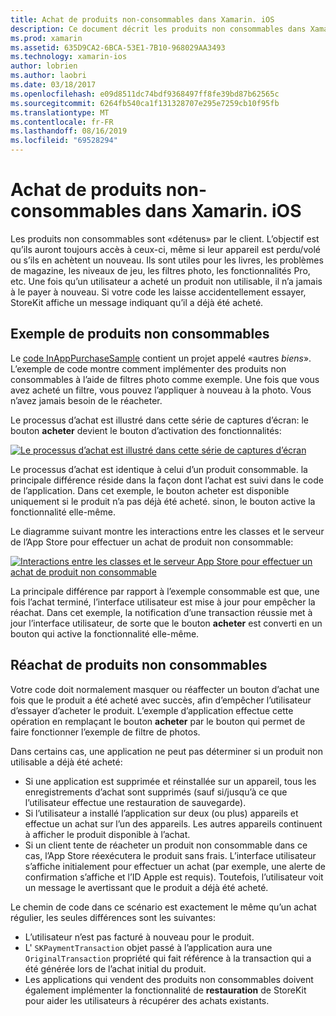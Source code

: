 ```yaml
---
title: Achat de produits non-consommables dans Xamarin. iOS
description: Ce document décrit les produits non consommables dans Xamarin. iOS, qui sont des fonctionnalités achetées par un utilisateur qui restent disponibles indéfiniment, quel que soit l’appareil.
ms.prod: xamarin
ms.assetid: 635D9CA2-6BCA-53E1-7B10-968029AA3493
ms.technology: xamarin-ios
author: lobrien
ms.author: laobri
ms.date: 03/18/2017
ms.openlocfilehash: e09d8511dc74bdf9368497ff8fe39bd87b62565c
ms.sourcegitcommit: 6264fb540ca1f131328707e295e7259cb10f95fb
ms.translationtype: MT
ms.contentlocale: fr-FR
ms.lasthandoff: 08/16/2019
ms.locfileid: "69528294"
---
```

# <a name="purchasing-non-consumable-products-in-xamarinios"></a>Achat de produits non-consommables dans Xamarin. iOS

Les produits non consommables sont «détenus» par le client. L’objectif est qu’ils auront toujours accès à ceux-ci, même si leur appareil est perdu/volé ou s’ils en achètent un nouveau. Ils sont utiles pour les livres, les problèmes de magazine, les niveaux de jeu, les filtres photo, les fonctionnalités Pro, etc. Une fois qu’un utilisateur a acheté un produit non utilisable, il n’a jamais à le payer à nouveau. Si votre code les laisse accidentellement essayer, StoreKit affiche un message indiquant qu’il a déjà été acheté.

## <a name="non-consumable-products-sample"></a>Exemple de produits non consommables

Le [code InAppPurchaseSample](https://docs.microsoft.com/samples/xamarin/ios-samples/storekit) contient un projet appelé «autres *biens*». L’exemple de code montre comment implémenter des produits non consommables à l’aide de filtres photo comme exemple. Une fois que vous avez acheté un filtre, vous pouvez l’appliquer à nouveau à la photo. Vous n’avez jamais besoin de le réacheter.   
   
   
   
 Le processus d’achat est illustré dans cette série de captures d’écran: le bouton **acheter** devient le bouton d’activation des fonctionnalités:   
   
   
   
 [![](purchasing-non-consumable-products-images/image34.png "Le processus d’achat est illustré dans cette série de captures d’écran")](purchasing-non-consumable-products-images/image34.png#lightbox)   
   
   
   
 Le processus d’achat est identique à celui d’un produit consommable. la principale différence réside dans la façon dont l’achat est suivi dans le code de l’application. Dans cet exemple, le bouton acheter est disponible uniquement si le produit n’a pas déjà été acheté. sinon, le bouton active la fonctionnalité elle-même.   
   
   
   

Le diagramme suivant montre les interactions entre les classes et le serveur de l’App Store pour effectuer un achat de produit non consommable:   
   
   
   
 [![](purchasing-non-consumable-products-images/image35.png "Interactions entre les classes et le serveur App Store pour effectuer un achat de produit non consommable")](purchasing-non-consumable-products-images/image35.png#lightbox)   
   
   
   
 La principale différence par rapport à l’exemple consommable est que, une fois l’achat terminé, l’interface utilisateur est mise à jour pour empêcher la réachat. Dans cet exemple, la notification d’une transaction réussie met à jour l’interface utilisateur, de sorte que le bouton **acheter** est converti en un bouton qui active la fonctionnalité elle-même.

## <a name="re-purchasing-non-consumable-products"></a>Réachat de produits non consommables

Votre code doit normalement masquer ou réaffecter un bouton d’achat une fois que le produit a été acheté avec succès, afin d’empêcher l’utilisateur d’essayer d’acheter le produit. L’exemple d’application effectue cette opération en remplaçant le bouton **acheter** par le bouton qui permet de faire fonctionner l’exemple de filtre de photos.   
   
   
   
 Dans certains cas, une application ne peut pas déterminer si un produit non utilisable a déjà été acheté:

- Si une application est supprimée et réinstallée sur un appareil, tous les enregistrements d’achat sont supprimés (sauf si/jusqu’à ce que l’utilisateur effectue une restauration de sauvegarde). 
- Si l’utilisateur a installé l’application sur deux (ou plus) appareils et effectue un achat sur l’un des appareils. Les autres appareils continuent à afficher le produit disponible à l’achat. 
- Si un client tente de réacheter un produit non consommable dans ce cas, l’App Store réexécutera le produit sans frais. L’interface utilisateur s’affiche initialement pour effectuer un achat (par exemple, une alerte de confirmation s’affiche et l’ID Apple est requis). Toutefois, l’utilisateur voit un message le avertissant que le produit a déjà été acheté.  
   
   
   
 Le chemin de code dans ce scénario est exactement le même qu’un achat régulier, les seules différences sont les suivantes:

- L’utilisateur n’est pas facturé à nouveau pour le produit.
- L' `SKPaymentTransaction` objet passé à l’application aura une `OriginalTransaction` propriété qui fait référence à la transaction qui a été générée lors de l’achat initial du produit. 
- Les applications qui vendent des produits non consommables doivent également implémenter la fonctionnalité de **restauration** de StoreKit pour aider les utilisateurs à récupérer des achats existants. 

